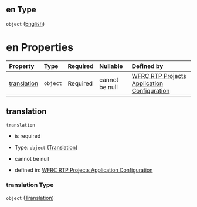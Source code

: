 ## en Type

`object` ([English](config-properties-translations-properties-english.md))

# en Properties

| Property                    | Type     | Required | Nullable       | Defined by                                                                                                                                                                              |
| :-------------------------- | :------- | :------- | :------------- | :-------------------------------------------------------------------------------------------------------------------------------------------------------------------------------------- |
| [translation](#translation) | `object` | Required | cannot be null | [WFRC RTP Projects Application Configuration](config-definitions-translation.md "https://wfrc.org/??/config.schema.json#/properties/translations/properties/en/properties/translation") |

## translation



`translation`

*   is required

*   Type: `object` ([Translation](config-definitions-translation.md))

*   cannot be null

*   defined in: [WFRC RTP Projects Application Configuration](config-definitions-translation.md "https://wfrc.org/??/config.schema.json#/properties/translations/properties/en/properties/translation")

### translation Type

`object` ([Translation](config-definitions-translation.md))

